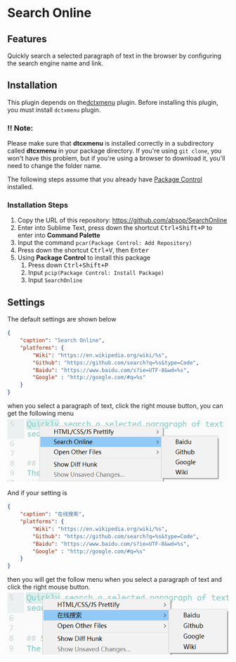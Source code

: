 # Search Online

## Features
Quickly search a selected paragraph of text in the browser by configuring the search engine name and link.


## Installation
This plugin depends on the[dctxmenu](https://github.com/absop/dctxmenu) plugin. Before installing this plugin, you must install `dctxmenu` plugin.

### !! Note:
Please make sure that **dtcxmenu** is installed correctly in a subdirectory called **dtcxmenu** in your package directory. If you're using `git clone`, you won't have this problem, but if you're using a browser to download it, you'll need to change the folder name.

The following steps assume that you already have [Package Control](https://packagecontrol.io/) installed.

### Installation Steps
1. Copy the URL of this repository: <https://github.com/absop/SearchOnline>
2. Enter into Sublime Text, press down the shortcut <kbd>Ctrl+Shift+P</kbd> to enter into **Command Palette**
3. Input the command `pcar(Package Control: Add Repository)`
4. Press down the shortcut <kbd>Ctrl+V</kbd>, then <kbd>Enter</kbd>
5. Using **Package Control** to install this package
   1. Press down <kbd>Ctrl+Shift+P</kbd>
   2. Input `pcip(Package Control: Install Package)`
   3. Input `SearchOnline`


## Settings
The default settings are shown below
```json
{
    "caption": "Search Online",
    "platforms": {
        "Wiki": "https://en.wikipedia.org/wiki/%s",
        "Github": "https://github.com/search?q=%s&type=Code",
        "Baidu": "https://www.baidu.com/s?ie=UTF-8&wd=%s",
        "Google" : "http://google.com/#q=%s"
    }
}
```
when you select a paragraph of text, click the right mouse button, you can get the following menu
![](image/en.png)

And if your setting is
```json
{
    "caption": "在线搜索",
    "platforms": {
        "Wiki": "https://en.wikipedia.org/wiki/%s",
        "Github": "https://github.com/search?q=%s&type=Code",
        "Baidu": "https://www.baidu.com/s?ie=UTF-8&wd=%s",
        "Google" : "http://google.com/#q=%s"
    }
}
```
then you will get the follow menu when you select a paragraph of text and click the right mouse button.
![](image/cn.png)

